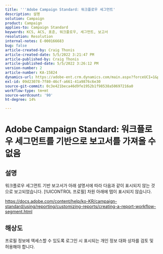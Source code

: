 ```yaml
---
title: '''Adobe Campaign Standard: 워크플로우 세그먼트'
description: 설명
solution: Campaign
product: Campaign
applies-to: Campaign Standard
keywords: KCS, ACS, 표준, 워크플로우, 세그먼트, 보고서
resolution: Resolution
internal-notes: E-000166683
bug: false
article-created-by: Craig Thonis
article-created-date: 5/5/2022 3:21:47 PM
article-published-by: Craig Thonis
article-published-date: 5/5/2022 3:26:12 PM
version-number: 2
article-number: KA-15824
dynamics-url: https://adobe-ent.crm.dynamics.com/main.aspx?forceUCI=1&pagetype=entityrecord&etn=knowledgearticle&id=9599cb0f-87cc-ec11-a7b5-6045bd00d995
exl-id: 09d23078-7f80-46cf-a661-41a9876c6e30
source-git-commit: 0c3e421beca46d9fe1952b1f98538a50697216a0
workflow-type: tm+mt
source-wordcount: '90'
ht-degree: 14%

---
```


# Adobe Campaign Standard: 워크플로우 세그먼트를 기반으로 보고서를 가져올 수 없음

## 설명


워크플로우 세그먼트 기반 보고서가 아래 설명서에 따라 다음과 같이 표시되지 않는 것으로 보고되었습니다. [!UICONTROL 프로필] 차원 아래에 탭이 표시되지 않습니다.

https://docs.adobe.com/content/help/ko-KR/campaign-standard/using/reporting/customizing-reports/creating-a-report-workflow-segment.html


## 해상도


프로필 정보에 액세스할 수 있도록 로그인 시 표시되는 개인 정보 대화 상자를 검토 및 허용해야 합니다.
